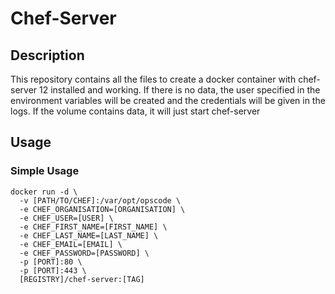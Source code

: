 # Chef-Server
## Description
This repository contains all the files to create a docker container with chef-server 12 installed and working. If there is no data, the user specified in the environment variables will be created and the credentials will be given in the logs. If the volume contains data, it will just start chef-server
## Usage
### Simple Usage
```
docker run -d \ 
  -v [PATH/TO/CHEF]:/var/opt/opscode \
  -e CHEF_ORGANISATION=[ORGANISATION] \
  -e CHEF_USER=[USER] \
  -e CHEF_FIRST_NAME=[FIRST_NAME] \
  -e CHEF_LAST_NAME=[LAST_NAME] \
  -e CHEF_EMAIL=[EMAIL] \
  -e CHEF_PASSWORD=[PASSWORD] \
  -p [PORT]:80 \
  -p [PORT]:443 \
  [REGISTRY]/chef-server:[TAG]
```
